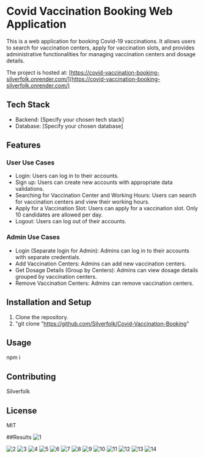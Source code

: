 # Covid Vaccination Booking Web Application

This is a web application for booking Covid-19 vaccinations. It allows users to search for vaccination centers, apply for vaccination slots, and provides administrative functionalities for managing vaccination centers and dosage details.

The project is hosted at: [https://covid-vaccination-booking-silverfolk.onrender.com/](https://covid-vaccination-booking-silverfolk.onrender.com/)

## Tech Stack

- Backend: [Specify your chosen tech stack]
- Database: [Specify your chosen database]

## Features

### User Use Cases

- Login: Users can log in to their accounts.
- Sign up: Users can create new accounts with appropriate data validations.
- Searching for Vaccination Center and Working Hours: Users can search for vaccination centers and view their working hours.
- Apply for a Vaccination Slot: Users can apply for a vaccination slot. Only 10 candidates are allowed per day.
- Logout: Users can log out of their accounts.

### Admin Use Cases

- Login (Separate login for Admin): Admins can log in to their accounts with separate credentials.
- Add Vaccination Centers: Admins can add new vaccination centers.
- Get Dosage Details (Group by Centers): Admins can view dosage details grouped by vaccination centers.
- Remove Vaccination Centers: Admins can remove vaccination centers.

## Installation and Setup

1. Clone the repository.
2. "git clone "https://github.com/Silverfolk/Covid-Vaccination-Booking"

## Usage

npm i 

## Contributing

Silverfolk

## License

MIT

##Results
![1](https://github.com/Silverfolk/Covid-Vaccination-Booking/assets/71553152/f963a785-d25c-450a-8869-2ffb78acae68)

![2](https://github.com/Silverfolk/Covid-Vaccination-Booking/assets/71553152/a70c6ef2-cba6-4883-a809-93b004fc4c71)
![3](https://github.com/Silverfolk/Covid-Vaccination-Booking/assets/71553152/5c90c5b2-8e91-4139-8727-5b6450776f06)
![4](https://github.com/Silverfolk/Covid-Vaccination-Booking/assets/71553152/11832f59-089a-42d2-849a-3dc59c77c6f9)
![5](https://github.com/Silverfolk/Covid-Vaccination-Booking/assets/71553152/ba234623-c4d8-46d4-a8f9-aa889232b7d4)
![6](https://github.com/Silverfolk/Covid-Vaccination-Booking/assets/71553152/eaefb05a-0971-457b-b779-a75476c32dec)
![7](https://github.com/Silverfolk/Covid-Vaccination-Booking/assets/71553152/5a7ae3a3-2f08-49a2-9f40-1570a767a08a)
![8](https://github.com/Silverfolk/Covid-Vaccination-Booking/assets/71553152/5e8aeafe-2938-4797-8b97-d19fa0bc8430)
![9](https://github.com/Silverfolk/Covid-Vaccination-Booking/assets/71553152/f822b413-9afa-463b-8dad-4afbbdde9630)
![10](https://github.com/Silverfolk/Covid-Vaccination-Booking/assets/71553152/9421ce5b-b357-4d02-8ed2-c91a1218866c)
![11](https://github.com/Silverfolk/Covid-Vaccination-Booking/assets/71553152/2d88b283-1abd-44f5-844e-11ed9707b63f)
![12](https://github.com/Silverfolk/Covid-Vaccination-Booking/assets/71553152/a9f60845-0421-4c57-b43f-fce9632f26b7)
![13](https://github.com/Silverfolk/Covid-Vaccination-Booking/assets/71553152/3588085c-d3bf-4cfb-a7f8-94a15caf30d1)
![14](https://github.com/Silverfolk/Covid-Vaccination-Booking/assets/71553152/4cff3142-7449-462f-a4d4-70addd323f73)




